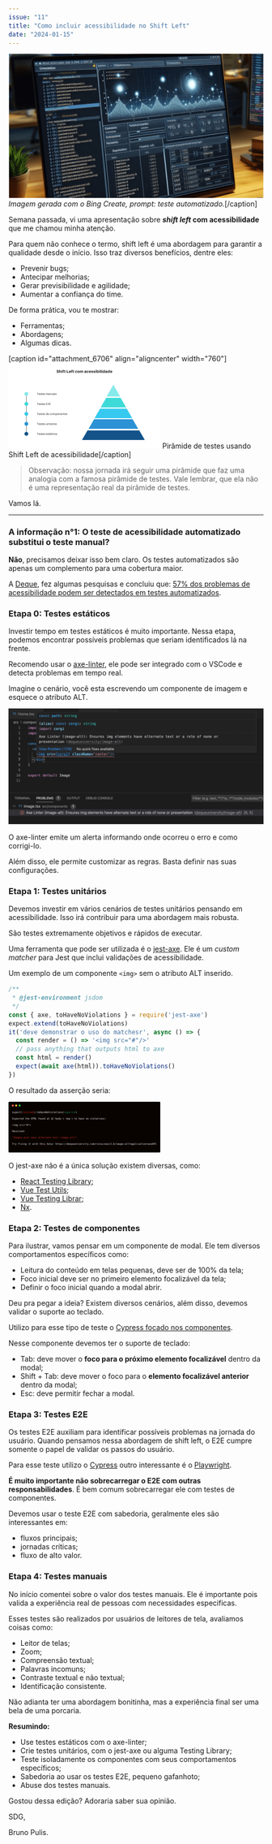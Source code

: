```yaml
---
issue: "11"
title: "Como incluir acessibilidade no Shift Left"
date: "2024-01-15"
---
```


![Imagem gerada com o Bing Create, prompt: teste automatizado.](images/1705342283447-1024x576.png) _Imagem gerada com o Bing Create, prompt: teste automatizado._\[/caption\]

Semana passada, vi uma apresentação sobre **_shift left_ com acessibilidade** que me chamou minha atenção.

Para quem não conhece o termo, shift left é uma abordagem para garantir a qualidade desde o início. Isso traz diversos benefícios, dentre eles:

- Prevenir bugs;
- Antecipar melhorias;
- Gerar previsibilidade e agilidade;
- Aumentar a confiança do time.

De forma prática, vou te mostrar:

- Ferramentas;
- Abordagens;
- Algumas dicas.

\[caption id="attachment\_6706" align="aligncenter" width="760"\]![Piramide com a abordagem Shift Left para acessibilidade: Etapa 0 - testes estáticos, Etapa 1 - testes unitários, Etapa 2 - Testes de componentes, Etapa 3 - Testes E2E e Etapa 4 - Testes manuais](images/1705342474027-300x169.png) Pirâmide de testes usando Shift Left de acessibilidade\[/caption\]

> Observação: nossa jornada irá seguir uma pirâmide que faz uma analogia com a famosa pirâmide de testes. Vale lembrar, que ela não é uma representação real da pirâmide de testes.

Vamos lá.

* * *

### A informação n°1: O teste de acessibilidade automatizado substitui o teste manual?

**Não**, precisamos deixar isso bem claro. Os testes automatizados são apenas um complemento para uma cobertura maior.

A [Deque](https://www.deque.com/), fez algumas pesquisas e concluiu que: [57% dos problemas de acessibilidade podem ser detectados em testes automatizados](https://www.deque.com/automated-accessibility-testing-coverage/).

### Etapa 0: Testes estáticos

Investir tempo em testes estáticos é muito importante. Nessa etapa, podemos encontrar possíveis problemas que seriam identificados lá na frente.

Recomendo usar o [axe-linter](https://marketplace.visualstudio.com/items?itemName=deque-systems.vscode-axe-linter), ele pode ser integrado com o VSCode e detecta problemas em tempo real.

Imagine o cenário, você esta escrevendo um componente de imagem e esquece o atributo ALT.

![](images/1705342639206-2.png)

O axe-linter emite um alerta informando onde ocorreu o erro e como corrigi-lo.

Além disso, ele permite customizar as regras. Basta definir nas suas configurações.

### Etapa 1: Testes unitários

Devemos investir em vários cenários de testes unitários pensando em acessibilidade. Isso irá contribuir para uma abordagem mais robusta.

São testes extremamente objetivos e rápidos de executar.

Uma ferramenta que pode ser utilizada é o [jest-axe](https://github.com/nickcolley/jest-axe). Ele é um _custom matcher_ para Jest que inclui validações de acessibilidade.

Um exemplo de um componente `<img>` sem o atributo ALT inserido.

```javascript
/**
 * @jest-environment jsdom
 */
const { axe, toHaveNoViolations } = require('jest-axe')
expect.extend(toHaveNoViolations)
it('deve demonstrar o uso do matchesr', async () => {
  const render = () => '<img src="#"/>'
  // pass anything that outputs html to axe
  const html = render()
  expect(await axe(html)).toHaveNoViolations()
})
```

O resultado da asserção seria:

![Resultado do teste: esperava zero erros, encontrou um erro com a ausência do atributo alt](images/1705342745071-300x100.png)

O jest-axe não é a única solução existem diversas, como:

- [React Testing Library](https://testing-library.com/docs/react-testing-library/intro/);
- [Vue Test Utils](https://test-utils.vuejs.org/);
- [Vue Testing Librar](https://testing-library.com/docs/vue-testing-library/intro/);
- [Nx](https://nx.dev/).

### Etapa 2: Testes de componentes

Para ilustrar, vamos pensar em um componente de modal. Ele tem diversos comportamentos específicos como:

- Leitura do conteúdo em telas pequenas, deve ser de 100% da tela;
- Foco inicial deve ser no primeiro elemento focalizável da tela;
- Definir o foco inicial quando a modal abrir.

Deu pra pegar a ideia? Existem diversos cenários, além disso, devemos validar o suporte ao teclado.

Utilizo para esse tipo de teste o [Cypress focado nos componentes](https://docs.cypress.io/guides/component-testing/overview).

Nesse componente devemos ter o suporte de teclado:

- Tab: deve mover o **foco para o próximo elemento focalizável** dentro da modal;
- Shift + Tab: deve mover o foco para o **elemento focalizável anterior** dentro da modal;
- Esc: deve permitir fechar a modal.

### Etapa 3: Testes E2E

Os testes E2E auxiliam para identificar possíveis problemas na jornada do usuário. Quando pensamos nessa abordagem de shift left, o E2E cumpre somente o papel de validar os passos do usuário.

Para esse teste utilizo o [Cypress](https://www.cypress.io/) outro interessante é o [Playwright](https://playwright.dev/).

**É muito importante não sobrecarregar o E2E com outras responsabilidades**. É bem comum sobrecarregar ele com testes de componentes.

Devemos usar o teste E2E com sabedoria, geralmente eles são interessantes em:

- fluxos principais;
- jornadas críticas;
- fluxo de alto valor.

### Etapa 4: Testes manuais

No início comentei sobre o valor dos testes manuais. Ele é importante pois valida a experiência real de pessoas com necessidades especificas.

Esses testes são realizados por usuários de leitores de tela, avaliamos coisas como:

- Leitor de telas;
- Zoom;
- Compreensão textual;
- Palavras incomuns;
- Contraste textual e não textual;
- Identificação consistente.

Não adianta ter uma abordagem bonitinha, mas a experiência final ser uma bela de uma porcaria.

**Resumindo:**

- Use testes estáticos com o axe-linter;
- Crie testes unitários, com o jest-axe ou alguma Testing Library;
- Teste isoladamente os componentes com seus comportamentos específicos;
- Sabedoria ao usar os testes E2E, pequeno gafanhoto;
- Abuse dos testes manuais.

Gostou dessa edição? Adoraria saber sua opinião.

SDG,

Bruno Pulis.
